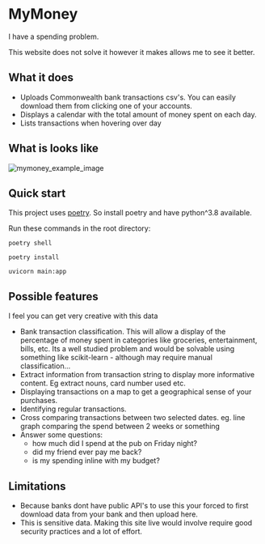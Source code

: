 # MyMoney

I have a spending problem.

This website does not solve it however it makes allows me to see it better.

## What it does
- Uploads Commonwealth bank transactions csv's. You can easily download them from clicking one of your accounts. 
- Displays a calendar with the total amount of money spent on each day. 
- Lists transactions when hovering over day

## What is looks like
![mymoney_example_image](https://user-images.githubusercontent.com/22492590/129470482-e840cc19-e813-4aec-bff3-b92241ed1f49.png)


## Quick start

This project uses [poetry](https://python-poetry.org/).
So install poetry and have python^3.8 available.

Run these commands in the root directory:
```shell
poetry shell
```
```shell
poetry install
```
```shell
uvicorn main:app
```

## Possible features
I feel you can get very creative with this data
- Bank transaction classification. This will allow a display of the percentage of money spent in 
categories like groceries, entertainment, bills, etc. Its a well studied problem
and would be solvable using something like scikit-learn - although may require 
manual classification...
- Extract information from transaction string to display more informative content. Eg extract nouns,
card number used etc.
- Displaying transactions on a map to get a geographical sense of your purchases. 
- Identifying regular transactions.
- Cross comparing transactions between two selected dates. eg. line graph comparing the spend between
2 weeks or something
- Answer some questions:
  - how much did I spend at the pub on Friday night?
  - did my friend ever pay me back?
  - is my spending inline with my budget?



## Limitations
- Because banks dont have public API's to use this your forced to first download data from your bank and
then upload here.
- This is sensitive data. Making this site live would involve require good security practices and 
a lot of effort.


